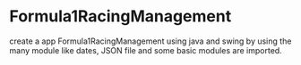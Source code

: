 # Formula1RacingManagement
create a app Formula1RacingManagement using java and swing by using the many module like dates, JSON file and some basic modules are imported.
